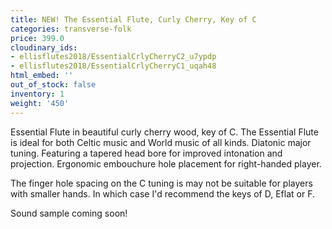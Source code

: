 ```yaml
---
title: NEW! The Essential Flute, Curly Cherry, Key of C
categories: transverse-folk
price: 399.0
cloudinary_ids:
- ellisflutes2018/EssentialCrlyCherryC2_u7ypdp
- ellisflutes2018/EssentialCrlyCherryC1_uqah48
html_embed: ''
out_of_stock: false
inventory: 1
weight: '450'
---
```


Essential Flute in beautiful curly cherry wood, key of C.   The Essential Flute is ideal for both Celtic music and World music of all kinds. Diatonic major tuning. Featuring a tapered head bore for improved intonation and projection. Ergonomic embouchure hole placement for right-handed player.

The finger hole spacing on the C tuning is may not be suitable for players with smaller hands.  In which case I'd recommend the keys of D, Eflat or F.  

Sound sample coming soon!

